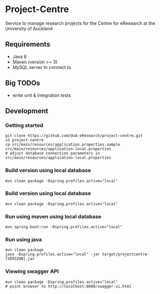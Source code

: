 # Project-Centre

Service to manage research projects for the Centre for eResearch at the University of Auckland

## Requirements

 - Java 8
 - Maven (version >= 3)
 - MySQL server to connect to

## Big TODOs

 - write unit & integration tests
 
## Development

### Getting started

    git clone https://github.com/UoA-eResearch/project-centre.git
    cd project-centre
    cp src/main/resources/application.properties.sample src/main/resources/application-local.properties
    # adjust database connection parameters in src/main/resources/application-local.properties

### Build version using local database

    mvn clean package -Dspring.profiles.active="local"

### Build version using local database

    mvn clean package -Dspring.profiles.active="local"
 
### Run using maven using local database

    mvn spring-boot:run -Dspring.profiles.active="local"
    
### Run using java

    mvn clean package
    java -Dspring.profiles.active="local" -jar target/projectcentre-[VERSION].jar
    
### Viewing swagger API

    mvn clean package -Dspring.profiles.active="local"
    # point browser to http://localhost:8080/swagger-ui.html
